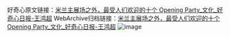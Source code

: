 好奇心原文链接：[米兰主展场之外，最受人们欢迎的十个 Opening Party_文化_好奇心日报-王鸿超](https://www.qdaily.com/articles/347.html)
WebArchive归档链接：[米兰主展场之外，最受人们欢迎的十个 Opening Party_文化_好奇心日报-王鸿超](http://web.archive.org/web/20170915150243/http://www.qdaily.com/articles/347.html)
![image](http://ww3.sinaimg.cn/large/007d5XDply1g3v485vxe0j30jkcn2e81)
